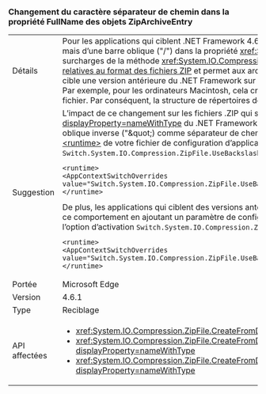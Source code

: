 ### <a name="change-in-path-separator-character-in-fullname-property-of-ziparchiveentry-objects"></a>Changement du caractère séparateur de chemin dans la propriété FullName des objets ZipArchiveEntry

|   |   |
|---|---|
|Détails|Pour les applications qui ciblent .NET Framework 4.6.1 et les versions ultérieures, le caractère séparateur de chemin a changé. Il ne s’agit plus d’une barre oblique inverse (&quot;&quot;), mais d’une barre oblique (&quot;/&quot;) dans la propriété <xref:System.IO.Compression.ZipArchiveEntry.FullName> des objets <xref:System.IO.Compression.ZipArchiveEntry> créés par les surcharges de la méthode <xref:System.IO.Compression.ZipFile.CreateFromDirectory%2A>. L’implémentation .NET est ainsi conforme à la section 4.4.17.1 des [Spécifications relatives au format des fichiers ZIP](https://pkware.cachefly.net/webdocs/casestudies/APPNOTE.TXT) et permet aux archives ZIP d’être décompressées sur des systèmes non Windows. Décompresser un fichier zip créé par une application qui cible une version antérieure du .NET Framework sur les systèmes d’exploitation autres que Windows, comme Macintosh, ne permet pas de conserver la structure de répertoire. Par exemple, pour les ordinateurs Macintosh, cela crée un ensemble de fichiers dont le nom concatène le chemin, ainsi que toute barre oblique inverse (&quot;&quot;), et le nom de fichier. Par conséquent, la structure de répertoires des fichiers décompressés n’est pas conservée.|
|Suggestion|L’impact de ce changement sur les fichiers .ZIP qui sont décompressés sur le système d’exploitation Windows par des API dans l’espace de noms <xref:System.IO?displayProperty=nameWithType> du .NET Framework doit être minimal, étant donné que ces API peuvent gérer de manière fluide aussi bien une barre oblique (&quot;/&quot;) qu’une barre oblique inverse (&quot;\&quot;) comme séparateur de chemin. Si ce changement n’est pas souhaitable, vous pouvez le refuser en ajoutant un paramètre de configuration à la section [\<runtime>](~/docs/framework/configure-apps/file-schema/runtime/runtime-element.md) de votre fichier de configuration d’application. L’exemple suivant montre la section `<runtime>` et l’option d’annulation `Switch.System.IO.Compression.ZipFile.UseBackslash` :<pre><code class="language-xml">&lt;runtime&gt;&#13;&#10;&lt;AppContextSwitchOverrides value=&quot;Switch.System.IO.Compression.ZipFile.UseBackslash=true&quot; /&gt;&#13;&#10;&lt;/runtime&gt;&#13;&#10;</code></pre>De plus, les applications qui ciblent des versions antérieures du .NET Framework mais qui s’exécutent sur .NET Framework 4.6.1 ou les versions ultérieures peuvent accepter ce comportement en ajoutant un paramètre de configuration à la section [\<runtime>](~/docs/framework/configure-apps/file-schema/runtime/runtime-element.md) du fichier de configuration de l’application. L’exemple suivant montre la section `<runtime>` et l’option d’activation `Switch.System.IO.Compression.ZipFile.UseBackslash`.<pre><code class="language-xml">&lt;runtime&gt;&#13;&#10;&lt;AppContextSwitchOverrides value=&quot;Switch.System.IO.Compression.ZipFile.UseBackslash=false&quot; /&gt;&#13;&#10;&lt;/runtime&gt;&#13;&#10;</code></pre>|
|Portée|Microsoft Edge|
|Version|4.6.1|
|Type|Reciblage|
|API affectées|<ul><li><xref:System.IO.Compression.ZipFile.CreateFromDirectory(System.String,System.String)?displayProperty=nameWithType></li><li><xref:System.IO.Compression.ZipFile.CreateFromDirectory(System.String,System.String,System.IO.Compression.CompressionLevel,System.Boolean)?displayProperty=nameWithType></li><li><xref:System.IO.Compression.ZipFile.CreateFromDirectory(System.String,System.String,System.IO.Compression.CompressionLevel,System.Boolean,System.Text.Encoding)?displayProperty=nameWithType></li></ul>|

